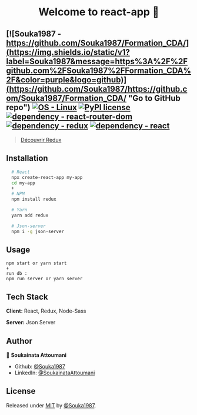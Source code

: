 <h1 align="center">Welcome to react-app 👋</h1>

[![Souka1987 - https://github.com/Souka1987/Formation_CDA/](https://img.shields.io/static/v1?label=Souka1987&message=https%3A%2F%2Fgithub.com%2FSouka1987%2FFormation_CDA%2F&color=purple&logo=github)](https://github.com/Souka1987/https://github.com/Souka1987/Formation_CDA/ "Go to GitHub repo")
[![OS - Linux](https://img.shields.io/badge/OS-Linux-blue?logo=linux&logoColor=white)](https://www.linux.org/ "Go to Linux homepage")
[![PyPI license](https://img.shields.io/pypi/l/ansicolortags.svg)](https://pypi.python.org/pypi/ansicolortags/)
[![dependency - react-router-dom](https://img.shields.io/badge/dependency-react--router--dom-blue)](https://www.npmjs.com/package/react-router-dom)
[![dependency - redux](https://img.shields.io/badge/dependency-redux-blue)](https://www.npmjs.com/package/redux)
[![dependency - react](https://img.shields.io/badge/dependency-react-blue)](https://www.npmjs.com/package/react)
----------------------------------------


> [Découvrir Redux](https://redux.js.org/)

## Installation

```bash
  # React
  npx create-react-app my-app
  cd my-app
  +
  # NPM
  npm install redux

  # Yarn
  yarn add redux

  # Json-server
  npm i -g json-server
```


## Usage

```
npm start or yarn start
+
run db :
npm run server or yarn server
```

## Tech Stack

**Client:** React, Redux, Node-Sass

**Server:** Json Server


## Author

👤 **Soukainata Attoumani**

* Github: [@Souka1987](https://github.com/Souka1987)
* LinkedIn: [@SoukainataAttoumani](https://www.linkedin.com/in/soukainata-attoumani-39131b13b/)


## License

Released under [MIT](/LICENSE) by [@Souka1987](https://github.com/Souka1987).


